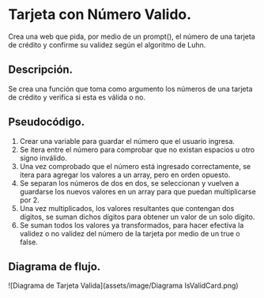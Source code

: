 # Tarjeta con Número Valido.
Crea una web que pida, por medio de un prompt(), el número de una tarjeta de crédito y confirme su validez según el algoritmo de Luhn.
## Descripción.
Se crea una función que toma como argumento los números de una tarjeta de crédito y verifica si esta es válida o no.

## Pseudocódigo.
1. Crear una variable para guardar el número que el usuario ingresa.
2. Se itera entre el número para comprobar que no existan espacios u otro signo inválido.
3. Una vez comprobado que el número está ingresado correctamente, se itera para agregar los valores a un array, pero en orden opuesto.
4. Se separan los números de dos en dos, se seleccionan y vuelven a guardarse los nuevos valores en un array para que puedan multiplicarse por 2.
5. Una vez multiplicados, los valores resultantes que contengan dos dígitos, se suman dichos dígitos para obtener un valor de un solo dígito.
6. Se suman todos los valores ya transformados, para hacer efectiva la validez o no validez del número de la tarjeta por medio de un true o false.

## Diagrama de flujo.

![Diagrama de Tarjeta Valida](assets/image/Diagrama IsValidCard.png)

